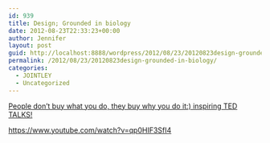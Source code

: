 ```yaml
---
id: 939
title: Design; Grounded in biology
date: 2012-08-23T22:33:23+00:00
author: Jennifer
layout: post
guid: http://localhost:8888/wordpress/2012/08/23/20120823design-grounded-in-biology/
permalink: /2012/08/23/20120823design-grounded-in-biology/
categories:
  - JOINTLEY
  - Uncategorized
---
```

[People don&#8217;t buy what you do, they buy why you do it:) inspiring TED TALKS!](https://www.youtube.com/watch?v=qp0HIF3SfI4)
  
<https://www.youtube.com/watch?v=qp0HIF3SfI4>